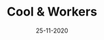 ---
layout: project
title: 'Cool & Workers'
caption: Gestion d'un espace de coworking
description: >
  **Client** : Cool & Workers est un espace de coworking convivial situé à Paris, offrant divers services pour les travailleurs nomades et les entreprises. Leurs offres incluent des cafés coworking, des salles de réunion, des bureaux privés et des services événementiels.<br/><br/>
  **Mission** : Concevoir une UI optimisant l'organisation et la gestion d'un espace de coworking. Les points essentiels incluent : la réservation en temps réel des places et salles, un tableau de bord simplifié pour la gestion interne, et un annuaire interactif des membres pour favoriser la mise en relation. Cette solution améliore l'expérience utilisateur et renforce la communauté des coworkers, répondant ainsi aux besoins des gestionnaires et des membres.<br/><br/>
  **Outils et/ou méthode de conception** : Figma, méthode Atomic Design.
date: '25-11-2020'
image: 
  path: /assets/img/prowork/cover-design-interface-utilisateur-cool-and-workers.png
  srcset: 
    1920w: /assets/img/prowork/cover-design-interface-utilisateur-cool-and-workers.png
    960w:  /assets/img/prowork/cover-design-interface-utilisateur-cool-and-workers.png
    480w:  /assets/img/prowork/cover-design-interface-utilisateur-cool-and-workers.png

links:
  - title: Voir le site officiel de Cool & Workers
    url: https://www.coolandworkers.com/
sitemap: false

---